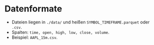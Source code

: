 ﻿# Datenformate
- Dateien liegen in `./data/` und heißen `SYMBOL_TIMEFRAME.parquet` oder `.csv`.
- Spalten: `time, open, high, low, close, volume`.
- Beispiel: `AAPL_15m.csv`.